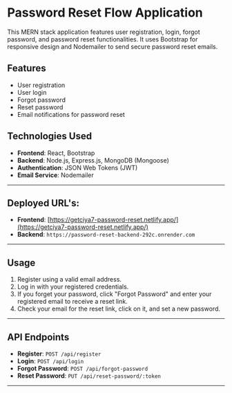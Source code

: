 # Password Reset Flow Application

This MERN stack application features user registration, login, forgot password, and password reset functionalities. It uses Bootstrap for responsive design and Nodemailer to send secure password reset emails.

## Features

- User registration
- User login
- Forgot password
- Reset password
- Email notifications for password reset

## Technologies Used

- **Frontend**: React, Bootstrap
- **Backend**: Node.js, Express.js, MongoDB (Mongoose)
- **Authentication**: JSON Web Tokens (JWT)
- **Email Service**: Nodemailer

---

## Deployed URL's:

- **Frontend**: [https://getciya7-password-reset.netlify.app/](https://getciya7-password-reset.netlify.app/)
- **Backend**: `https://password-reset-backend-292c.onrender.com`

---

## Usage

1. Register using a valid email address.
2. Log in with your registered credentials.
3. If you forget your password, click "Forgot Password" and enter your registered email to receive a reset link.
4. Check your email for the reset link, click on it, and set a new password.

---

## API Endpoints

- **Register**: `POST /api/register`
- **Login**: `POST /api/login`
- **Forgot Password**: `POST /api/forgot-password`
- **Reset Password**: `PUT /api/reset-password/:token`

---
